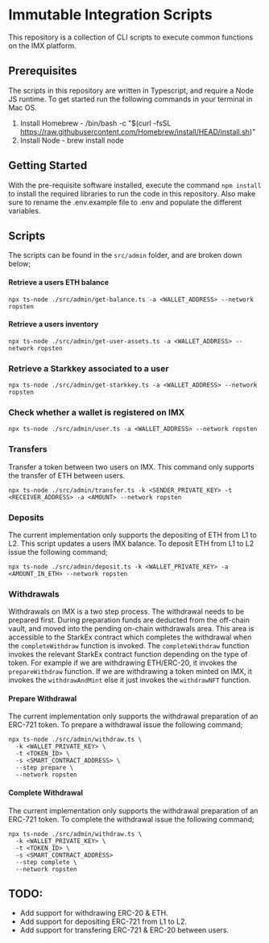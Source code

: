 # Immutable Integration Scripts

This repository is a collection of CLI scripts to execute common functions on the IMX platform.

## Prerequisites

The scripts in this repository are written in Typescript, and require a Node JS runtime. To get started run
the following commands in your terminal in Mac OS.

1. Install Homebrew - /bin/bash -c "$(curl -fsSL https://raw.githubusercontent.com/Homebrew/install/HEAD/install.sh)"
2. Install Node - brew install node

## Getting Started

With the pre-requisite software installed, execute the command `npm install` to install the required libraries to
run the code in this repository. Also make sure to rename the .env.example file to .env and populate the different variables.

## Scripts

The scripts can be found in the `src/admin` folder, and are broken down below;

#### Retrieve a users ETH balance

```
npx ts-node ./src/admin/get-balance.ts -a <WALLET_ADDRESS> --network ropsten
```

#### Retrieve a users inventory

```
npx ts-node ./src/admin/get-user-assets.ts -a <WALLET_ADDRESS> --network ropsten
```

### Retrieve a Starkkey associated to a user

```
npx ts-node ./src/admin/get-starkkey.ts -a <WALLET_ADDRESS> --network ropsten
```

### Check whether a wallet is registered on IMX

```
npx ts-node ./src/admin/user.ts -a <WALLET_ADDRESS> --network ropsten
```

### Transfers

Transfer a token between two users on IMX. This command only supports the transfer of ETH between
users.

```
npx ts-node ./src/admin/transfer.ts -k <SENDER_PRIVATE_KEY> -t <RECEIVER_ADDRESS> -a <AMOUNT> --network ropsten
```

### Deposits

The current implementation only supports the depositing of ETH from L1 to L2.
This script updates a users IMX balance. To deposit ETH from L1 to L2 issue the following command;

```
npx ts-node ./src/admin/deposit.ts -k <WALLET_PRIVATE_KEY> -a <AMOUNT_IN_ETH> --network ropsten
```

### Withdrawals

Withdrawals on IMX is a two step process. The withdrawal needs to be prepared first. During preparation funds are deducted from the off-chain vault, and moved into the pending on-chain withdrawals area. This area is accessible to the StarkEx contract which completes the withdrawal when the `completeWithdraw` function is invoked. The `completeWithdraw` function invokes the relevant StarkEx contract function depending on the type of token. For example if we are withdrawing ETH/ERC-20, it invokes the `prepareWithdraw` function. If we are withdrawing a token minted on IMX, it invokes the `withdrawAndMint` else it just invokes the `withdrawNFT` function.

#### Prepare Withdrawal

The current implementation only supports the withdrawal preparation of an ERC-721 token.
To prepare a withdrawal issue the following command;

```
npx ts-node ./src/admin/withdraw.ts \
  -k <WALLET_PRIVATE_KEY> \
  -t <TOKEN_ID> \
  -s <SMART_CONTRACT_ADDRESS> \
  --step prepare \ 
  --network ropsten
```

#### Complete Withdrawal

The current implementation only supports the withdrawal preparation of an ERC-721 token.
To complete the withdrawal issue the following command;

```
npx ts-node ./src/admin/withdraw.ts \
  -k <WALLET_PRIVATE_KEY> \
  -t <TOKEN_ID> \
  -s <SMART_CONTRACT_ADDRESS>
  --step complete \ 
  --network ropsten
```

## TODO:

* Add support for withdrawing ERC-20 & ETH.
* Add support for depositing ERC-721 from L1 to L2.
* Add support for transfering ERC-721 & ERC-20 between users.